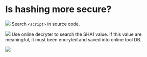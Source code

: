 # **Is hashing more secure?**

![](https://i.imgur.com/WZHMlfE.png)
Search `<script>` in source code.

![](https://i.imgur.com/aI9Fh5R.png)
Use online decryter to search the SHA1 value.
If this value are meaningful, it must been encryted and saved into online tool DB.

![](https://i.imgur.com/JDyZd8q.png)





